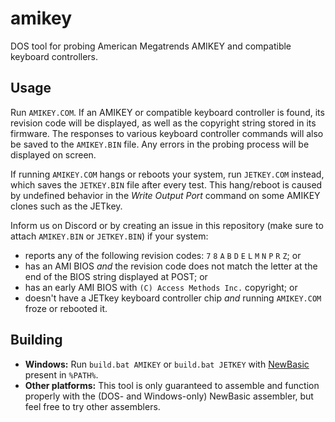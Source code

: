 amikey
======
DOS tool for probing American Megatrends AMIKEY and compatible keyboard controllers.

Usage
-----
Run `AMIKEY.COM`. If an AMIKEY or compatible keyboard controller is found, its revision code will be displayed, as well as the copyright string stored in its firmware. The responses to various keyboard controller commands will also be saved to the `AMIKEY.BIN` file. Any errors in the probing process will be displayed on screen.

If running `AMIKEY.COM` hangs or reboots your system, run `JETKEY.COM` instead, which saves the `JETKEY.BIN` file after every test. This hang/reboot is caused by undefined behavior in the *Write Output Port* command on some AMIKEY clones such as the JETkey.

Inform us on Discord or by creating an issue in this repository (make sure to attach `AMIKEY.BIN` or `JETKEY.BIN`) if your system:

* reports any of the following revision codes: `7` `8` `A` `B` `D` `E` `L` `M` `N` `P` `R` `Z`; or
* has an AMI BIOS *and* the revision code does not match the letter at the end of the BIOS string displayed at POST; or
* has an early AMI BIOS with `(C) Access Methods Inc.` copyright; or
* doesn't have a JETkey keyboard controller chip *and* running `AMIKEY.COM` froze or rebooted it.

Building
--------
* **Windows:** Run `build.bat AMIKEY` or `build.bat JETKEY` with [NewBasic](http://www.fysnet.net/newbasic.htm) present in `%PATH%`.
* **Other platforms:** This tool is only guaranteed to assemble and function properly with the (DOS- and Windows-only) NewBasic assembler, but feel free to try other assemblers.
